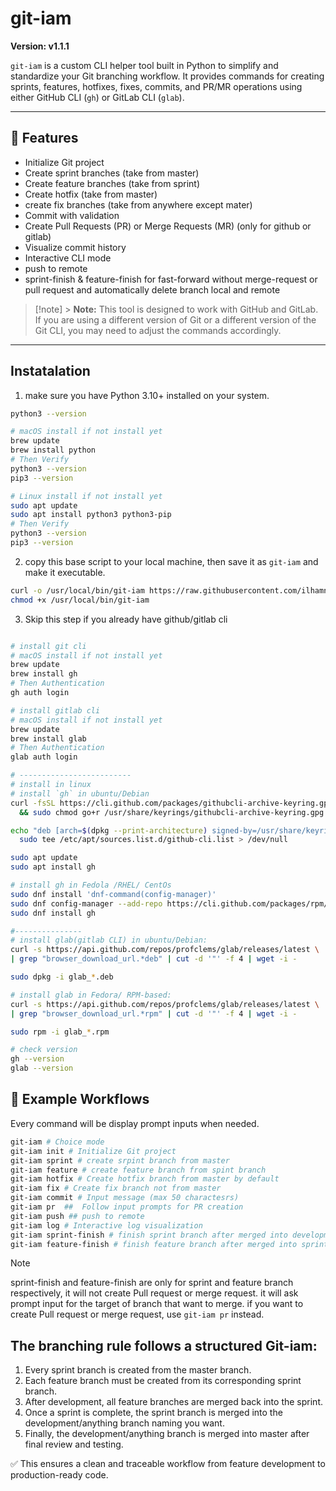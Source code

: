 # git-iam

**Version: v1.1.1**

`git-iam` is a custom CLI helper tool built in Python to simplify and standardize your Git branching workflow. It provides commands for creating sprints, features, hotfixes, fixes, commits, and PR/MR operations using either GitHub CLI (`gh`) or GitLab CLI (`glab`).

---

## 🚀 Features

- Initialize Git project
- Create sprint branches (take from master)
- Create feature branches (take from sprint)
- Create hotfix (take from master)
- create fix branches (take from anywhere except mater)
- Commit with validation
- Create Pull Requests (PR) or Merge Requests (MR) (only for github or gitlab)
- Visualize commit history
- Interactive CLI mode
- push to remote
- sprint-finish & feature-finish for fast-forward without merge-request or pull request and automatically delete branch local and remote

> [!note] > **Note:** This tool is designed to work with GitHub and GitLab. If you are using a different version of Git or a different version of the Git CLI, you may need to adjust the commands accordingly.

---

## Instatalation

1. make sure you have Python 3.10+ installed on your system.

```bash
python3 --version

# macOS install if not install yet
brew update
brew install python
# Then Verify
python3 --version
pip3 --version

# Linux install if not install yet
sudo apt update
sudo apt install python3 python3-pip
# Then Verify
python3 --version
pip3 --version
```

2. copy this base script to your local machine, then save it as `git-iam` and make it executable.

```bash
curl -o /usr/local/bin/git-iam https://raw.githubusercontent.com/ilhamnoerr95/git-iam/master/git-iam
chmod +x /usr/local/bin/git-iam
```

3. Skip this step if you already have github/gitlab cli

```bash

# install git cli
# macOS install if not install yet
brew update
brew install gh
# Then Authentication
gh auth login

# install gitlab cli
# macOS install if not install yet
brew update
brew install glab
# Then Authentication
glab auth login

# -------------------------
# install in linux
# install `gh` in ubuntu/Debian
curl -fsSL https://cli.github.com/packages/githubcli-archive-keyring.gpg | sudo dd of=/usr/share/keyrings/githubcli-archive-keyring.gpg \
  && sudo chmod go+r /usr/share/keyrings/githubcli-archive-keyring.gpg

echo "deb [arch=$(dpkg --print-architecture) signed-by=/usr/share/keyrings/githubcli-archive-keyring.gpg] https://cli.github.com/packages stable main" | \
  sudo tee /etc/apt/sources.list.d/github-cli.list > /dev/null

sudo apt update
sudo apt install gh

# install gh in Fedola /RHEL/ CentOs
sudo dnf install 'dnf-command(config-manager)'
sudo dnf config-manager --add-repo https://cli.github.com/packages/rpm/gh-cli.repo
sudo dnf install gh

#---------------
# install glab(gitlab CLI) in ubuntu/Debian:
curl -s https://api.github.com/repos/profclems/glab/releases/latest \
| grep "browser_download_url.*deb" | cut -d '"' -f 4 | wget -i -

sudo dpkg -i glab_*.deb

# install glab in Fedora/ RPM-based:
curl -s https://api.github.com/repos/profclems/glab/releases/latest \
| grep "browser_download_url.*rpm" | cut -d '"' -f 4 | wget -i -

sudo rpm -i glab_*.rpm

# check version
gh --version
glab --version

```

## 📘 Example Workflows

Every command will be display prompt inputs when needed.

```bash
git-iam # Choice mode
git-iam init # Initialize Git project
git-iam sprint # create srpint branch from master
git-iam feature # create feature branch from spint branch
git-iam hotfix # Create hotfix branch from master by default
git-iam fix # Create fix branch not from master
git-iam commit # Input message (max 50 charactesrs)
git-iam pr  ##  Follow input prompts for PR creation
git-iam push ## push to remote
git-iam log # Interactive log visualization
git-iam sprint-finish # finish sprint branch after merged into development, fast-forward to development without Pull request or merge request
git-iam feature-finish # finish feature branch after merged into sprint, fast-forward to sprint without Pull request or merge request
```

> [!note]
> sprint-finish and feature-finish are only for sprint and feature branch respectively, it will not create Pull request or merge request.
> it will ask prompt input for the target of branch that want to merge.
> if you want to create Pull request or merge request, use `git-iam pr` instead.

## The branching rule follows a structured Git-iam:

1. Every sprint branch is created from the master branch.
2. Each feature branch must be created from its corresponding sprint branch.
3. After development, all feature branches are merged back into the sprint.
4. Once a sprint is complete, the sprint branch is merged into the development/anything branch naming you want.
5. Finally, the development/anything branch is merged into master after final review and testing.

✅ This ensures a clean and traceable workflow from feature development to production-ready code.

